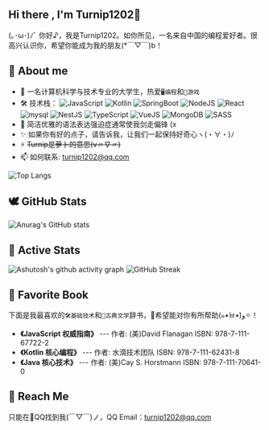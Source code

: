 ## Hi there , I'm Turnip1202👋
(｡･ω･)ﾉﾞ 你好♪，我是Turnip1202。如你所见，一名来自中国的编程爱好者。很高兴认识你，希望你能成为我的朋友(*￣▽￣)b！
<!--余名雨凡，若君所见，出身华夏。心怀二趣：编程之道，探其微渺，穷其幽深；古典文学，醉身词赋，味其深邃。唯以挚诚之心，缔交良音知己-->

## **🌈 About me** ##

- 🌱 一名计算机科学与技术专业的大学生，热爱`🖥️编程`和`📜游戏`
- 🛠️ 技术栈： ![JavaScript](https://img.shields.io/badge/JavaScript-323330.svg?logo=javascript&logoColor=F7DF1E)  ![Kotlin](https://img.shields.io/badge/Kotlin-0095D5.svg?logo=kotlin&logoColor=white)  ![SpringBoot](https://img.shields.io/badge/SpringBoot-6DB33F.svg?logo=springboot&logoColor=white)  ![NodeJS](https://img.shields.io/badge/Node.js-5FA04E?style=flat&logo=Node.js&logoColor=ffffff)  ![React](https://img.shields.io/badge/React-20232a.svg?logo=react&logoColor=61DAFB)  ![mysql](https://img.shields.io/badge/mysql-00000f.svg?logo=mysql&logoColor=white)
![NestJS](https://img.shields.io/badge/NestJS-E0234E?logo=nestjs&logoColor=white)  ![TypeScript](https://img.shields.io/badge/TypeScript-007ACC.svg?logo=typescript&logoColor=white)  ![VueJS](https://img.shields.io/badge/Vue.js-35495e.svg?logo=vue.js&logoColor=4FC08D)  ![MongoDB](https://img.shields.io/badge/MongoDB-4ea94b.svg?logo=mongodb&logoColor=white)  ![SASS](https://img.shields.io/badge/Sass-cc6699.svg?logo=sass&logoColor=white)
- 🤔 简洁优雅的语法表达强迫症通常使我剑走偏锋 (x
- ✨ 如果你有好的点子，请告诉我，让我们一起保持好奇心ヽ(・∀・)ﾉ
- ⚡ ~~Turnip是萝卜的意思(v〃∇〃)~~
- 📫 如何联系: turnip1202@qq.com
  
![Top Langs](https://github-readme-stats.vercel.app/api/top-langs/?username=Turnip1202&layout=compact&langs_count=8&theme=github_dark)

## **🕊️ GitHub Stats** ##

![Anurag's GitHub stats](https://github-readme-stats.vercel.app/api?username=Turnip1202&show_icons=true&theme=github_dark)

## **🚀 Active Stats** ##
![Ashutosh's github activity graph](https://github-readme-activity-graph.vercel.app/graph?username=Turnip1202&theme=react-dark)
![GitHub Streak](https://streak-stats.demolab.com?user=Turnip1202&theme=github-dark-blue&card_width=1024)

## **📖 Favorite Book** ##

下面是我最喜欢的`🛠️基础技术`和`📜古典文学`辞书，🌟希望能对你有所帮助(๑•̀ㅂ•́)و✧！
- **《JavaScript 权威指南》**  --- 作者: (美)David Flanagan ISBN: 978-7-111-67722-2
- **《Kotlin 核心编程》**      --- 作者: 水滴技术团队 ISBN: 978-7-111-62431-8
- **《Java 核心技术》**        --- 作者: (美)Cay S. Horstmann ISBN: 978-7-111-70641-0
## **📧 Reach Me** ##

只能在🐧QQ找到我(￣▽￣)ノ，QQ Email：turnip1202@qq.com
